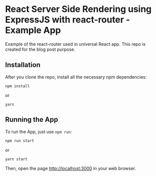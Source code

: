 # React Server Side Rendering using ExpressJS with react-router - Example App

Example of the react-router used in universal React app. This repo is created for the blog post purpose.

## Installation

After you clone the repo, install all the necessary npm dependencies:

```
npm install
```

or

```
yarn
```

## Running the App

To run the App, just use `npm run`:

```
npm run start
```

or

```
yarn start
```

Then, open the page [http://localhost:3000](http://localhost:3000) in your web browser.
